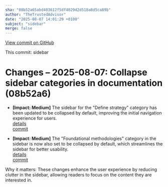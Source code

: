 ```yaml
---
sha: "08b52a65abd403612f5df4029d2d518a8d5ca89b"
author: "TheTrustedAdvisor"
date: "2025-08-07 14:01:29 +0100"
subject: "sidebar"
merge: false
---
```


[View commit on GitHub](https://github.com/TheTrustedAdvisor/FabricAdoptionFramework/commit/08b52a65abd403612f5df4029d2d518a8d5ca89b)

This commit: sidebar

# Changes – 2025-08-07: Collapse sidebar categories in documentation (08b52a6)

- **[Impact: Medium]** The sidebar for the "Define strategy" category has been updated to be collapsed by default, improving the initial navigation experience for users.  
   [details](/docs/about/changes/2025-08-07-sidebar)  
   [commit](https://github.com/TheTrustedAdvisor/FabricAdoptionFramework/commit/08b52a65abd403612f5df4029d2d518a8d5ca89b)  

- **[Impact: Medium]** The "Foundational methodologies" category in the sidebar is now also set to be collapsed by default, which streamlines the sidebar for better usability.  
   [details](/docs/about/changes/2025-08-07-sidebar)  
   [commit](https://github.com/TheTrustedAdvisor/FabricAdoptionFramework/commit/08b52a65abd403612f5df4029d2d518a8d5ca89b)  

Why it matters: These changes enhance the user experience by reducing clutter in the sidebar, allowing readers to focus on the content they are interested in.
